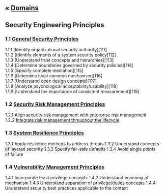 &laquo; [Domains](../index.md)
---
## Security Engineering Principles

### 1.1 [General Security Principles](task-1.1.md)
1.1.1  [Identify organizational security authority][111]  
1.1.2  [Identify elements of a system security policy[112]  
1.1.3 [Understand trust concepts and hierarchies][113]  
1.1.4 [Determine boundaries governed by security policies][114]  
1.1.5 [Specify complete mediation][115]  
1.1.6 [Determine least common mechanism][116]  
1.1.7 [Understand open design concepts][117]  
1.1.8 [Analyze psychological acceptability/usability][118]  
1.1.9 [Understand the importance of consistent measurement][119]  

### 1.2 [Security Risk Management Principles](task-1.2.md)
1.2.1  [Align security risk management with enterprise risk management][121]  
1.2.2  [Integrate risk management throughout the lifecycle][122]

### 1.3 [System Resilience Principles](task-1.3.md)
1.3.1  Apply resilience methods to address threats
1.3.2  Understand concepts of layered security
1.3.3  Specify fail-safe defaults
1.3.4  Avoid single points of failure

### 1.4 [Vulnerability Management Principles](task-1.4.md)
1.4.1  Incorporate least privilege concepts
1.4.2  Understand economy of mechanism
1.4.3  Understand separation of privilege/duties concepts
1.4.4  Understand security best practices applicable to the context

[121]: task-1.2.md#121-align-security-risk-management-with-enterprise-risk-management
[122]: task-1.2.md#122-integrate-risk-management-throughout-the-lifecycle
<!--stackedit_data:
eyJoaXN0b3J5IjpbMzc2Mjg1Mjg3LDg1Mjc0OTYxOCwxMDIwMT
U3MzA1LC0xODA0ODg4NjE5LDIzMzU2OTIwLC0xODE2NTE4MjI0
LDE1NjI4MzMwNDksLTE2NzIwMTgxMDgsMTE3ODAwNDc1NCwtMT
gxNjUxODIyNCwtOTY4OTAyNDgyLDE1Mjc0NDUzOTMsMTUyNzQ0
NTM5MywxNzYyNDQ5MTExXX0=
-->